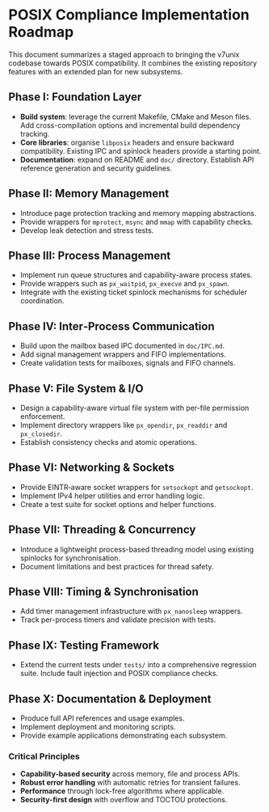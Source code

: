 # POSIX Compliance Implementation Roadmap

This document summarizes a staged approach to bringing the v7unix codebase
towards POSIX compatibility. It combines the existing repository features
with an extended plan for new subsystems.

## Phase I: Foundation Layer

- **Build system**: leverage the current Makefile, CMake and Meson files.
  Add cross-compilation options and incremental build dependency tracking.
- **Core libraries**: organise `libposix` headers and ensure backward
  compatibility. Existing IPC and spinlock headers provide a starting
  point.
- **Documentation**: expand on README and `doc/` directory. Establish
  API reference generation and security guidelines.

## Phase II: Memory Management

- Introduce page protection tracking and memory mapping abstractions.
- Provide wrappers for `mprotect`, `msync` and `mmap` with capability
  checks.
- Develop leak detection and stress tests.

## Phase III: Process Management

- Implement run queue structures and capability-aware process states.
- Provide wrappers such as `px_waitpid`, `px_execve` and `px_spawn`.
- Integrate with the existing ticket spinlock mechanisms for scheduler
  coordination.

## Phase IV: Inter‑Process Communication

- Build upon the mailbox based IPC documented in `doc/IPC.md`.
- Add signal management wrappers and FIFO implementations.
- Create validation tests for mailboxes, signals and FIFO channels.

## Phase V: File System & I/O

- Design a capability-aware virtual file system with per-file permission
  enforcement.
- Implement directory wrappers like `px_opendir`, `px_readdir` and
  `px_closedir`.
- Establish consistency checks and atomic operations.

## Phase VI: Networking & Sockets

- Provide EINTR‑aware socket wrappers for `setsockopt` and `getsockopt`.
- Implement IPv4 helper utilities and error handling logic.
- Create a test suite for socket options and helper functions.

## Phase VII: Threading & Concurrency

- Introduce a lightweight process-based threading model using existing
  spinlocks for synchronisation.
- Document limitations and best practices for thread safety.

## Phase VIII: Timing & Synchronisation

- Add timer management infrastructure with `px_nanosleep` wrappers.
- Track per-process timers and validate precision with tests.

## Phase IX: Testing Framework

- Extend the current tests under `tests/` into a comprehensive regression
  suite. Include fault injection and POSIX compliance checks.

## Phase X: Documentation & Deployment

- Produce full API references and usage examples.
- Implement deployment and monitoring scripts.
- Provide example applications demonstrating each subsystem.

### Critical Principles

- **Capability-based security** across memory, file and process APIs.
- **Robust error handling** with automatic retries for transient failures.
- **Performance** through lock-free algorithms where applicable.
- **Security-first design** with overflow and TOCTOU protections.

